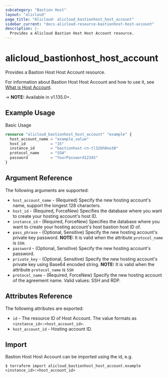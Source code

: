 ```yaml
---
subcategory: "Bastion Host"
layout: "alicloud"
page_title: "Alicloud: alicloud_bastionhost_host_account"
sidebar_current: "docs-alicloud-resource-bastionhost-host-account"
description: |-
  Provides a Alicloud Bastion Host Host Account resource.
---
```


# alicloud\_bastionhost\_host\_account

Provides a Bastion Host Host Account resource.

For information about Bastion Host Host Account and how to use it, see [What is Host Account](https://www.alibabacloud.com/help/en/doc-detail/204377.htm).

-> **NOTE:** Available in v1.135.0+.

## Example Usage

Basic Usage

```terraform
resource "alicloud_bastionhost_host_account" "example" {
  host_account_name = "example_value"
  host_id           = "15"
  instance_id       = "bastionhost-cn-tl32bh0no30"
  protocol_name     = "SSH"
  password          = "YourPassword12345"
}

```

## Argument Reference

The following arguments are supported:

* `host_account_name` - (Required) Specify the new hosting account's name, support the longest 128 characters.
* `host_id` - (Required, ForceNew) Specifies the database where you want to create your hosting account's host ID.
* `instance_id` - (Required, ForceNew) Specifies the database where you want to create your hosting account's host bastion host ID of.
* `pass_phrase` - (Optional, Sensitive) Specify the new hosting account's private key password. **NOTE:** It is valid when the attribute `protocol_name` is `SSH`.
* `password` - (Optional, Sensitive) Specify the new hosting account's password.
* `private_key` - (Optional, Sensitive) Specify the new hosting account's private key using Base64 encoded string. **NOTE:** It is valid when the attribute `protocol_name` is `SSH`
* `protocol_name` - (Required, ForceNew) Specify the new hosting account of the agreement name. Valid values: SSH and RDP.

## Attributes Reference

The following attributes are exported:

* `id` - The resource ID of Host Account. The value formats as `<instance_id>:<host_account_id>`.
* `host_account_id` - Hosting account ID.

## Import

Bastion Host Host Account can be imported using the id, e.g.

```
$ terraform import alicloud_bastionhost_host_account.example <instance_id>:<host_account_id>
```